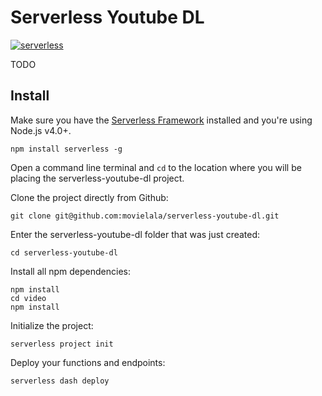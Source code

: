 # Serverless Youtube DL

[![serverless](http://public.serverless.com/badges/v3.svg)](http://www.serverless.com)

TODO

## Install

Make sure you have the [Serverless Framework](http://www.serverless.com) installed and you're using Node.js v4.0+.
```
npm install serverless -g
```

Open a command line terminal and `cd` to the location where you will be placing the serverless-youtube-dl project.

Clone the project directly from Github:

```
git clone git@github.com:movielala/serverless-youtube-dl.git
```

Enter the serverless-youtube-dl folder that was just created:
```
cd serverless-youtube-dl
```

Install all npm dependencies:
```
npm install
cd video
npm install
```

Initialize the project:
```
serverless project init
```

Deploy your functions and endpoints:
```
serverless dash deploy
```
